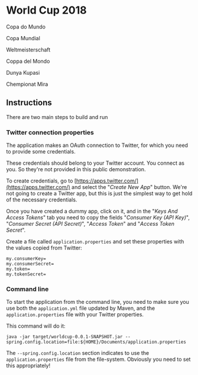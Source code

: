 # World Cup 2018

Copa do Mundo

Copa Mundial

Weltmeisterschaft

Coppa del Mondo

Dunya Kupasi

Chempionat Mira

## Instructions

There are two main steps to build and run

### Twitter connection properties

The application makes an OAuth connection to Twitter, for which you need to provide some
credentials. 

These credentials should belong to your Twitter account. You connect as you. So they're not
provided in this public demonstration.

To create credentials, go to [https://apps.twitter.com/](https://apps.twitter.com/) and select the "_Create New App_" button. We're not going to create a Twitter app, but this is just the simplest way to get hold of the necessary credentials. 

Once you have created a dummy app, click on it, and in the "_Keys And Access Tokens_" tab you need to copy the fields "*Consumer Key (API Key)*", "*Consumer Secret (API Secret)*", "*Access Token*" and "*Access Token Secret*".

Create a file called `application.properties` and set these properties with the values copied from Twitter:

```
my.consumerKey=
my.consumerSecret=
my.token=
my.tokenSecret=
```

### Command line

To start the application from the command line, you need to make sure you use both the `application.yml` file updated by Maven, and the `application.properties` file with your Twitter properties.

This command will do it:

```
java -jar target/worldcup-0.0.1-SNAPSHOT.jar --spring.config.location=file:${HOME}/Documents/application.properties
```

The `--spring.config.location` section indicates to use the `application.properties` file from the file-system. Obviously you need to set this appropriately!

